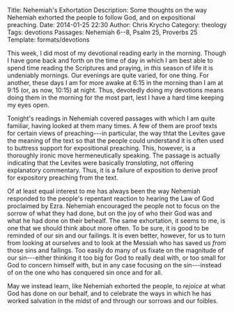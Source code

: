 Title: Nehemiah's Exhortation
Description: Some thoughts on the way Nehemiah exhorted the people to follow God, and on expositional preaching.
Date: 2014-01-25 22:30
Author: Chris Krycho
Category: theology
Tags: devotions
Passages: Nehemiah 6--8, Psalm 25, Proverbs 25
Template: formats/devotions

This week, I did most of my devotional reading early in the morning. Though I
have gone back and forth on the time of day in which I am best able to spend
time reading the Scriptures and praying, in *this* season of life it is
undeniably mornings. Our evenings are quite varied, for one thing. For another,
these days I am for more awake at 6:15 in the morning than I am at 9:15 (or, as
now, 10:15) at night. Thus, devotedly doing my devotions means doing them in the
morning for the most part, lest I have a hard time keeping my eyes open.

Tonight's readings in Nehemiah covered passages with which I am quite familiar,
having looked at them many times. A few of them are proof texts for certain
views of preaching---in particular, the way thtat the Levites gave the meaning
of the text so that the people could understand it is often used to buttress
support for expositional preaching. This, however, is a thoroughly ironic move
hermeneutically speaking. The passage is actually indicating that the Levites
were basically *translating*, not offering explanatory commentary. Thus, it is a
failure of exposition to derive proof for expository preaching from the text.

Of at least equal interest to me has always been the way Nehemiah responded to
the people's repentant reaction to hearing the Law of God proclaimed by Ezra.
Nehemiah encouraged the people not to focus on the sorrow of what they had done,
but on the joy of who their God was and what he had done on their behealf. The
same exhortation, it seems to me, is one that we should think about more often.
To be sure, it is good to be reminded of our sin and our failings. It is even
better, however, for us to turn from looking at ourselves and to look at the
Messiah who has saved us *from* those sins and failings. Too easily do many of
us fixate on the magnitude of our sin---either thinking it too big for God to
really deal with, or too small for God to concern himself with, but in any case
focusing on the sin---instead of on the one who has conquered sin once and for
all.

May we instead learn, like Nehemiah exhorted the people, to *rejoice* at what
God has done on our behalf, and to celebrate the ways in which he has worked
salvation in the midst of and through our sorrows and our foibles.
